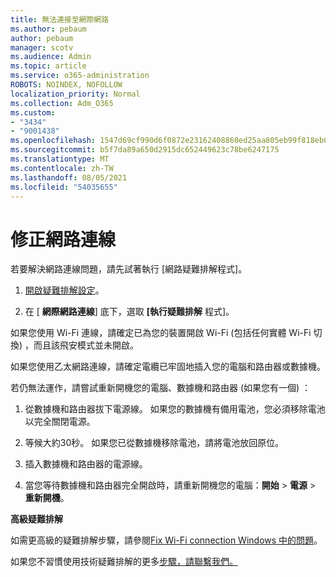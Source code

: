 ```yaml
---
title: 無法連接至網際網路
ms.author: pebaum
author: pebaum
manager: scotv
ms.audience: Admin
ms.topic: article
ms.service: o365-administration
ROBOTS: NOINDEX, NOFOLLOW
localization_priority: Normal
ms.collection: Adm_O365
ms.custom:
- "3434"
- "9001438"
ms.openlocfilehash: 1547d69cf990d6f0872e23162408860ed25aa805eb99f818eb079d0f7e04ce35
ms.sourcegitcommit: b5f7da89a650d2915dc652449623c78be6247175
ms.translationtype: MT
ms.contentlocale: zh-TW
ms.lasthandoff: 08/05/2021
ms.locfileid: "54035655"
---
```

# <a name="fix-network-connection"></a>修正網路連線

若要解決網路連線問題，請先試著執行 [網路疑難排解程式]。 

1. [開啟疑難排解設定](ms-settings:troubleshoot)。

2. 在 [ **網際網路連線**] 底下，選取 **[執行疑難排解** 程式]。

如果您使用 Wi-Fi 連線，請確定已為您的裝置開啟 Wi-Fi (包括任何實體 Wi-Fi 切換) ，而且該飛安模式並未開啟。

如果您使用乙太網路連線，請確定電纜已牢固地插入您的電腦和路由器或數據機。

若仍無法運作，請嘗試重新開機您的電腦、數據機和路由器 (如果您有一個) ：

1. 從數據機和路由器拔下電源線。 如果您的數據機有備用電池，您必須移除電池以完全關閉電源。

2. 等候大約30秒。 如果您已從數據機移除電池，請將電池放回原位。

3. 插入數據機和路由器的電源線。

4. 當您等待數據機和路由器完全開啟時，請重新開機您的電腦：**開始**  >  **電源**  >  **重新開機**。

**高級疑難排解**

如需更高級的疑難排解步驟，請參閱[Fix Wi-Fi connection Windows 中的問題](https://support.microsoft.com/help/10741?ocid=SMC10741%2F)。 

如果您不習慣使用技術疑難排解的更多[步驟，請聯繫我們。](https://support.microsoft.com/contactus)
